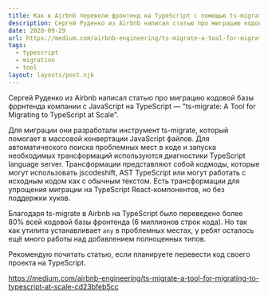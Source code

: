 ```yaml
---
title: Как в Airbnb перевели фронтенд на TypeScript с помощью ts-migrate
description: Сергей Руденко из Airbnb написал статью про миграцию кодовой базы фррнтенда компании с JavaScript на TypeScript
date: 2020-09-29
url: https://medium.com/airbnb-engineering/ts-migrate-a-tool-for-migrating-to-typescript-at-scale-cd23bfeb5cc
tags:
  - typescript
  - migration
  - tool
layout: layouts/post.njk
---
```

Сергей Руденко из Airbnb написал статью про миграцию кодовой базы фррнтенда компании с JavaScript на TypeScript — "ts-migrate: A Tool for Migrating to TypeScript at Scale".

Для миграции они разработали инструмент ts-migrate, который помогает в массовой конвертации JavaScript файлов. Для автоматического поиска проблемных мест в коде и запуска необходимых трансформаций используются диагностики TypeScript language server. Трансформации представляют собой кодмоды, которые могут использовать jscodeshift, AST TypeScript или могут работать с исходным кодом как с обычным текстом. Есть трансформации для упрощения миграции на TypeScript React-компонентов, но без поддержки хуков.

Благодаря ts-migrate в Airbnb на TypeScript было переведено более 80% всей кодовой базы фронтенда (6 миллионов строк кода). Но так как утилита устанавливает `any` в проблемных местах, у ребят осталось ещё много работы над добавлением полноценных типов.

Рекомендую почитать статью, если планируете перевести код своего проекта на TypeScript.

https://medium.com/airbnb-engineering/ts-migrate-a-tool-for-migrating-to-typescript-at-scale-cd23bfeb5cc
